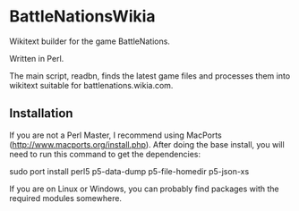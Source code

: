 BattleNationsWikia
==================

Wikitext builder for the game BattleNations.

Written in Perl.

The main script, readbn, finds the latest game files and processes
them into wikitext suitable for battlenations.wikia.com.

Installation
------------

If you are not a Perl Master, I recommend using MacPorts
(http://www.macports.org/install.php). After doing the base install,
you will need to run this command to get the dependencies:

   sudo port install perl5 p5-data-dump p5-file-homedir p5-json-xs

If you are on Linux or Windows, you can probably find packages with
the required modules somewhere.

